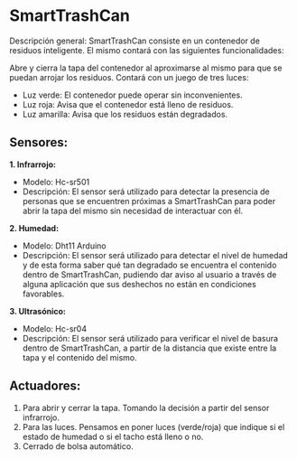 # SmartTrashCan

Descripción general: SmartTrashCan consiste en un contenedor de residuos inteligente. El mismo contará con las siguientes funcionalidades:

Abre y cierra la tapa del contenedor al aproximarse al mismo para que se puedan arrojar los residuos.
Contará con un juego de tres luces:
 - Luz verde: El contenedor puede operar sin inconvenientes.
 - Luz roja: Avisa que el contenedor está lleno de residuos.
 - Luz amarilla: Avisa que los residuos están degradados.

## Sensores:

**1. Infrarrojo:**
- Modelo: Hc-sr501
- Descripción: El sensor será utilizado para detectar la presencia de personas que se encuentren próximas a SmartTrashCan para poder abrir la tapa del mismo sin necesidad de interactuar con él.

**2. Humedad:**
- Modelo: Dht11 Arduino
- Descripción: El sensor será utilizado para detectar el nivel de humedad y de esta forma saber qué tan degradado se encuentra el contenido dentro de SmartTrashCan, pudiendo dar aviso al usuario a través de alguna aplicación que sus deshechos no están en condiciones favorables.

**3. Ultrasónico:**
- Modelo: Hc-sr04
- Descripción: El sensor será utilizado para verificar el nivel de basura dentro de SmartTrashCan, a partir de la distancia que existe entre la tapa y el contenido del mismo. 

## Actuadores:
1. Para abrir y cerrar la tapa. Tomando la decisión a partir del sensor infrarrojo.
2. Para las luces. Pensamos en poner luces (verde/roja) que indique si el estado de humedad o si el tacho está lleno o no.
3. Cerrado de bolsa automático. 
